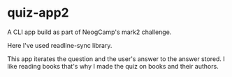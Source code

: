 # quiz-app2
 
A CLI app build as part of NeogCamp's mark2 challenge.

Here I've used readline-sync library. 

This app iterates the question and the user's answer to the answer stored.
I like reading books that's why I made the quiz on books and their authors.
